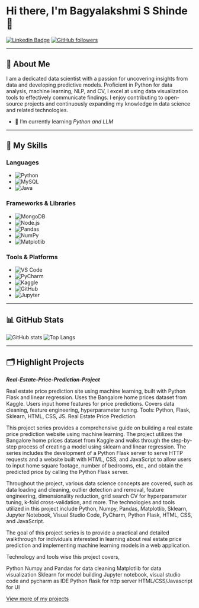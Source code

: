 # Hi there, I'm Bagyalakshmi S Shinde 👋

[![Linkedin Badge](https://img.shields.io/badge/-linkedin-blue?style=flat-square&logo=Linkedin&logoColor=white&link=https://www.linkedin.com/in/yourprofile/)](https://www.linkedin.com/in/yourprofile/)
[![GitHub followers](https://img.shields.io/github/followers/Bagyalakshmi1429?label=Follow&style=social)](https://github.com/Bagyalakshmi1429/?tab=follow)


---

## 🌟 About Me

 I am a dedicated data scientist with a passion for uncovering insights from data and developing predictive models. Proficient in Python for data analysis, machine learning, NLP, and CV, I excel at using data visualization tools to effectively communicate findings. I enjoy contributing to open-source projects and continuously expanding my knowledge in data science and related technologies. 
- 🌱 I’m currently learning *Python and LLM*


---

## 🚀 My Skills

### Languages
- ![Python](https://img.shields.io/badge/-Python-3776AB?style=flat-square&logo=Python&logoColor=white)
- ![MySQL](https://img.shields.io/badge/-MySQL-4479A1?style=flat-square&logo=MySQL&logoColor=white)
- ![Java](https://img.shields.io/badge/-Java-007396?style=flat-square&logo=Java&logoColor=white)

### Frameworks & Libraries
- ![MongoDB](https://img.shields.io/badge/-MongoDB-47A248?style=flat-square&logo=MongoDB&logoColor=white)
- ![Node.js](https://img.shields.io/badge/-Node.js-339933?style=flat-square&logo=Node.js&logoColor=white)
- ![Pandas](https://img.shields.io/badge/-Pandas-150458?style=flat-square&logo=pandas&logoColor=white)
- ![NumPy](https://img.shields.io/badge/-NumPy-013243?style=flat-square&logo=NumPy&logoColor=white)
- ![Matplotlib](https://img.shields.io/badge/-Matplotlib-007ACC?style=flat-square&logo=Matplotlib&logoColor=white)


### Tools & Platforms
- ![VS Code](https://img.shields.io/badge/-VS%20Code-007ACC?style=flat-square&logo=visual-studio-code&logoColor=white)
- ![PyCharm](https://img.shields.io/badge/-PyCharm-000000?style=flat-square&logo=pycharm&logoColor=white)
- ![Kaggle](https://img.shields.io/badge/-Kaggle-20BEFF?style=flat-square&logo=kaggle&logoColor=white)
- ![GitHub](https://img.shields.io/badge/-GitHub-181717?style=flat-square&logo=github&logoColor=white)
- ![Jupyter](https://img.shields.io/badge/-Jupyter-F37626?style=flat-square&logo=jupyter&logoColor=white)


---

## 📊 GitHub Stats

![ GitHub stats](https://github-readme-stats.vercel.app/api?username=Bagyalakshmi1429&show_icons=true&theme=radical)
![Top Langs](https://github-readme-stats.vercel.app/api/top-langs/?username=Bagyalakshmi1429&layout=compact&theme=radical)

---

## 🗂️ Highlight Projects

***Real-Estate-Price-Prediction-Project***

Real estate price prediction site using machine learning, built with Python Flask and linear regression. Uses the Bangalore home prices dataset from Kaggle. Users input home features for price predictions. Covers data cleaning, feature engineering, hyperparameter tuning. Tools: Python, Flask, Sklearn, HTML, CSS, JS. Real Estate Price Prediction

This project series provides a comprehensive guide on building a real estate price prediction website using machine learning. The project utilizes the Bangalore home prices dataset from Kaggle and walks through the step-by-step process of creating a model using sklearn and linear regression. The series includes the development of a Python Flask server to serve HTTP requests and a website built with HTML, CSS, and JavaScript to allow users to input home square footage, number of bedrooms, etc., and obtain the predicted price by calling the Python Flask server.

Throughout the project, various data science concepts are covered, such as data loading and cleaning, outlier detection and removal, feature engineering, dimensionality reduction, grid search CV for hyperparameter tuning, k-fold cross-validation, and more. The technologies and tools utilized in this project include Python, Numpy, Pandas, Matplotlib, Sklearn, Jupyter Notebook, Visual Studio Code, PyCharm, Python Flask, HTML, CSS, and JavaScript.

The goal of this project series is to provide a practical and detailed walkthrough for individuals interested in learning about real estate price prediction and implementing machine learning models in a web application.

Technology and tools wise this project covers,

Python
Numpy and Pandas for data cleaning
Matplotlib for data visualization
Sklearn for model building
Jupyter notebook, visual studio code and pycharm as IDE
Python flask for http server
HTML/CSS/Javascript for UI


[View more of my projects](https://github.com/Bagyalakshmi1429?tab=repositories)

